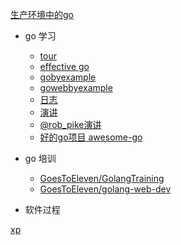 [生产环境中的go](http://blog.tamizhvendan.in/blog/2017/05/01/using-golang-in-production-my-experiences/)

- go 学习
    - [tour](https://tour.golang.org/welcome/1)
    - [effective go](https://golang.org/doc/effective_go.html)
    - [gobyexample](https://gobyexample.com)
    - [gowebbyexample](https://gowebexamples.com/)
    - [日志](https://blog.golang.org/pipelines)
    - [演讲](http://go-lang.cat-v.org/talks/)
    - [@rob_pike演讲](https://go-proverbs.github.io/)
    - [好的go项目 awesome-go](https://github.com/avelino/awesome-go)

- go 培训
    - [  GoesToEleven/GolangTraining ](https://github.com/GoesToEleven/GolangTraining) 
    - [ GoesToEleven/golang-web-dev ](https://github.com/GoesToEleven/golang-web-dev)


- 软件过程

[xp](http://www.extremeprogramming.org/more.html)    
